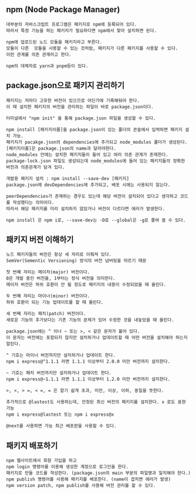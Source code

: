 ## npm (Node Package Manager)
    대부분의 자바스크립트 프로그램은 패키지로 npm에 등록되어 있다.
    따라서 특정 기능을 하는 패키지가 필요하다면 npm에서 찾아 설치하면 된다.

    npm에 업로드된 노드 모듈을 패키지라고 부른다.
    모듈이 다른  모듈을 사용할 수 있는 것처럼, 패키지가 다른 패키지를 사용할 수 있다.
    이런 관계를 의존 관계라고 한다.

    npm의 대체자로 yarn과 pnpm등이 있다.

## package.json으로 패키지 관리하기
    패키지는 저마다 고유한 버전이 있으므로 어딘가에 기록해둬야 한다.
    이 때 설치한 패키지의 버전을 관리하는 파일이 바로 package.json이다.

    터미널에서 "npm init" 을 통해 package.json 파일을 생성할 수 있다.
    
    npm install [패키지이름]을 package.json이 있는 폴더의 콘솔에서 입력하면 패키지 설치 가능.
    패키지가 pacakge.json의 dependencies에 추가되고 node_modules 폴더가 생성된다.
    [패키지이름]은 package.json의 name과 달라야한다.
    node_modules 안에는 설치한 패키지들이 들어 있고 여러 의존 관계가 존재한다.
    package-lock.json 파일도 생성되는데 node_modules에 들어 있는 패키지들의 정확한 버전과 의존관계가 담겨 있다.

    개발용 패키지 설치 : npm install --save-dev [패키지]
    package.json에 devDependencies에 추가되고, 배포 시에는 사용되지 않는다.

    peerDependencies가 존재하는 경우도 있는데 해당 버전이 설치되어 있다고 생각하고 코드를 작성했다는 의미이다.
    따라서 해당 패키지를 미리 설치하지 않았거나 버전이 다르다면 에러가 발생한다.

    npm install 은 npm i로, --save-dev는 -D로 --global은 -g로 줄여 쓸 수 있다.

## 패키지 버전 이해하기
    노드 패키지들의 버전은 항상 세 자리로 이뤄져 있다. 
    SemVer(Sementic Versioning) 방식의 버전 넘버링을 따르기 때문

    첫 번째 자리는 메이저(major) 버전이다.
    0은 개발 중인 버전을, 1부터는 정식 버전을 의미한다.
    메이저 버전은 하위 호환이 안 될 정도로 패키지의 내용이 수정되었을 때 올린다.
    
    두 번째 자리는 마이너(minor) 버전이다.
    하위 호환이 되는 기능 업데이트를 할 때 올린다.

    세 번째 자리는 패치(patch) 버전이다.
    새로운 기능의 추가보다는 기존 기능의 문제가 있어 수정한 것을 내놓았을 때 올린다.

    package.json에는 ^ 이나 ~ 또는 >, < 같은 문자가 붙어 있다.
    이 문자는 버전에는 포함되지 않지만 설치하거나 업데이트할 때 어떤 버전을 설치해야 하는지 알린다.

    ^ 기호는 마이너 버전까지만 설치하거나 업데이트 한다.
    npm i express@^1.1.1 라면 1.1.1 이상부터 2.0.0 미만 버전까지 설치한다.

    ~ 기호는 패치 버전까지만 설치하거나 업데이트 한다.
    npm i express@~1.1.1 라면 1.1.1 이상부터 1.2.0 미만 버전까지 설치한다.

    >, <, > =, < =, = 은 알기 쉽게 초과, 미만, 이상, 이하, 동일을 뜻한다.

    추가적으로 @lastest도 사용하는데, 안정된 최신 버전의 패키지를 설치한다. x 로도 표현 가능
    npm i express@lastest 또는 npm i express@x

    @next를 사용하면 가능 최근 배포판을 사용할 수 있다.

## 패키지 배포하기
    npm 웹사이트에서 회원 가입을 하고
    npm login 명령어를 이용해 생성한 계정으로 로그인을 한다.
    패키지로 만들 코드를 작성한다. (package.json의 main 부분의 파일명과 일치해야 한다.)
    npm publish 명령어를 사용해 패키지를 배포한다. (name이 겹치면 에러가 발생)
    npm version patch, npm publish를 사용해 버전 관리를 할 수 있다.

    
